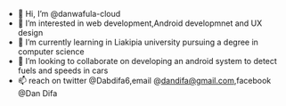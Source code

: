 - 👋 Hi, I’m @danwafula-cloud
- 👀 I’m interested in web development,Android developmnet and UX design
- 🌱 I’m currently learning in Liakipia university pursuing a degree in computer science
- 💞️ I’m looking to collaborate on developing an android system to detect fuels and speeds in cars
- 📫 reach on twitter @Dabdifa6,email @dandifa@gmail.com,facebook @Dan Difa

<!---
danwafula-cloud/danwafula-cloud is a ✨ special ✨ repository because its `README.md` (this file) appears on your GitHub profile.
You can click the Preview link to take a look at your changes.
--->
